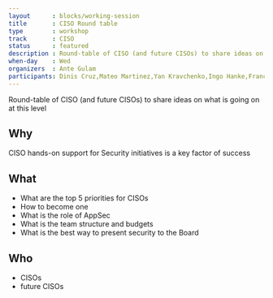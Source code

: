 ```yaml
---
layout      : blocks/working-session
title       : CISO Round table
type        : workshop
track       : CISO
status      : featured
description : Round-table of CISO (and future CISOs) to share ideas on what is going on at this level
when-day    : Wed
organizers  : Ante Gulam
participants: Dinis Cruz,Mateo Martinez,Yan Kravchenko,Ingo Hanke,Francois Raynaud
---
```


Round-table of CISO (and future CISOs) to share ideas on what is going on at this level

## Why

CISO hands-on support for Security initiatives is a key factor of success

## What

 - What are the top 5 priorities for CISOs
 - How to become one
 - What is the role of AppSec
 - What is the team structure and budgets
 - What is the best way to present security to the Board

## Who

- CISOs
- future CISOs
